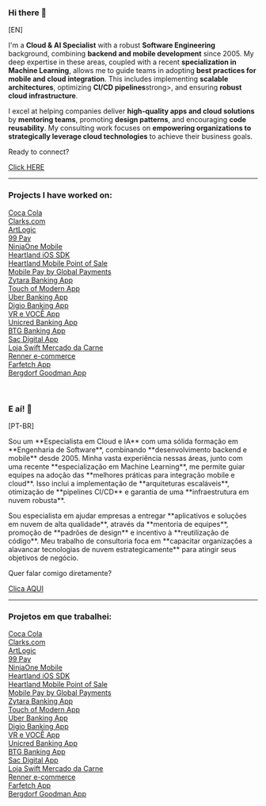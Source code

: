 <h3>Hi there 👋</h3>

<p>[EN]</p>
<p>I'm a <strong>Cloud & AI Specialist</strong> with a robust <strong>Software Engineering</strong> background, combining <strong>backend and mobile development</strong> since 2005. My deep expertise in these areas, coupled with a recent <strong>specialization in Machine Learning</strong>, allows me to guide teams in adopting <strong>best practices for mobile and cloud integration</strong>. This includes implementing <strong>scalable architectures</strong>, optimizing <strong>CI/CD pipelines</strong>strong>, and ensuring <strong>robust cloud infrastructure</strong>.</p>

<p>I excel at helping companies deliver <strong>high-quality apps and cloud solutions</strong> by <strong>mentoring teams</strong>, promoting <strong>design patterns</strong>, and encouraging <strong>code reusability</strong>. My consulting work focuses on <strong>empowering organizations to strategically leverage cloud technologies</strong> to achieve their business goals.</p>

<p>Ready to connect?</p>
<a href= "https://api.whatsapp.com/send?phone=5571991306561&text=Hi%20Renato.%20Dude!%20I%20was%20seeing%20your%20resume%20and%20i%20was%20love%20it!%20Can%20we%20talk%3F" target="_blank">Click HERE</a>

---

<h3>Projects I have worked on:</h3>

<a href="https://www.coca-cola.com" target="_blank">Coca Cola</a> <br/>
<a href="https://www.clarks.com/en-us" target="_blank">Clarks.com</a> <br/>
<a href="https://artlogic.net/" target="_blank">ArtLogic</a> <br/>
<a href="https://99app.com/99pay/" target="_blank">99 Pay</a> <br/>
<a href="https://apps.apple.com/us/app/ninjaone-mobile/id1416138607" target="_blank">NinjaOne Mobile</a> <br/>
<a href="https://github.com/hps/heartland-ios" target="_blank">Heartland iOS SDK</a> <br/>
<a href="https://apps.apple.com/br/app/heartland-mobile-point-of-sale/id1455676492" target="_blank">Heartland Mobile Point of Sale</a> <br/>
<a href="https://apps.apple.com/br/app/mobile-pay-by-global-payments/id1029208223" target="_blank">Mobile Pay by Global Payments</a> <br/>
<a href="https://apps.apple.com/us/app/zytara-digital-banking/id1552031706" target="_blank">Zytara Banking App</a> <br/>
<a href="https://apps.apple.com/us/app/touch-of-modern/id567647280" target="_blank">Touch of Modern App</a> <br/>
<a href="https://apps.apple.com/br/app/uber-conta/id1550784531" target="_blank"> Uber Banking App</a><br/>
<a href="https://apps.apple.com/br/app/digio-seu-cart%C3%A3o-de-cr%C3%A9dito/id1128793569" target="_blank">Digio Banking App</a> <br/>
<a href="https://apps.apple.com/pt/app/vr-e-voc%C3%AA/id667577139" target="_blank">VR e VOCÊ App</a> <br/>
<a href="https://apps.apple.com/br/app/unicred-mobile/id955807456" target="_blank">Unicred Banking App</a> <br/>
<a href="https://apps.apple.com/br/app/btg-pactual-banking/id1467956990?l=en" target="_blank">BTG Banking App</a> <br/>
<a href="https://apps.apple.com/br/app/sac-digital/id1400971098" target="_blank">Sac Digital App</a> <br/>
<a href="https://apps.apple.com/th/app/loja-swift/id1034589272" target="_blank">Loja Swift Mercado da Carne</a> <br/>
<a href="https://apps.apple.com/br/app/lojas-renner-comprar-roupas/id567763947" target="_blank">Renner e-commerce</a> <br/>
<a href="https://apps.apple.com/us/app/farfetch-designer-shopping/id906698760" target="_blank">Farfetch App</a> <br/>
<a href="https://apps.apple.com/us/app/bergdorf-goodman/id1484296650" target="_blank">Bergdorf Goodman App</a> <br/>

<br/>

<h3>E aí! 👋</h3>

<p>[PT-BR]</p>
<p>Sou um **Especialista em Cloud e IA** com uma sólida formação em **Engenharia de Software**, combinando **desenvolvimento backend e mobile** desde 2005. Minha vasta experiência nessas áreas, junto com uma recente **especialização em Machine Learning**, me permite guiar equipes na adoção das **melhores práticas para integração mobile e cloud**. Isso inclui a implementação de **arquiteturas escaláveis**, otimização de **pipelines CI/CD** e garantia de uma **infraestrutura em nuvem robusta**.</p>

<p>Sou especialista em ajudar empresas a entregar **aplicativos e soluções em nuvem de alta qualidade**, através da **mentoria de equipes**, promoção de **padrões de design** e incentivo à **reutilização de código**. Meu trabalho de consultoria foca em **capacitar organizações a alavancar tecnologias de nuvem estrategicamente** para atingir seus objetivos de negócio.</p>

<p>Quer falar comigo diretamente?</p>
<a href="https://api.whatsapp.com/send?phone=5571991306561&text=E%20a%C3%AD%20Renato.%20Cara.%20Adorei%20seu%20curr%C3%ADculo!%20Podemos%20conversar%3F" target="_blank">Clica AQUI</a>

---

<h3>Projetos em que trabalhei:</h3>


<a href="https://www.coca-cola.com" target="_blank">Coca Cola</a> <br/>
<a href="https://www.clarks.com/en-us" target="_blank">Clarks.com</a> <br/>
<a href="https://artlogic.net/" target="_blank">ArtLogic</a> <br/>
<a href="https://99app.com/99pay/" target="_blank">99 Pay</a> <br/>
<a href="https://apps.apple.com/us/app/ninjaone-mobile/id1416138607" target="_blank">NinjaOne Mobile</a> <br/>
<a href="https://github.com/hps/heartland-ios" target="_blank">Heartland iOS SDK</a> <br/>
<a href="https://apps.apple.com/br/app/heartland-mobile-point-of-sale/id1455676492" target="_blank">Heartland Mobile Point of Sale</a> <br/>
<a href="https://apps.apple.com/br/app/mobile-pay-by-global-payments/id1029208223" target="_blank">Mobile Pay by Global Payments</a> <br/>
<a href="https://apps.apple.com/us/app/zytara-digital-banking/id1552031706" target="_blank">Zytara Banking App</a> <br/>
<a href="https://apps.apple.com/us/app/touch-of-modern/id567647280" target="_blank">Touch of Modern App</a> <br/>
<a href="https://apps.apple.com/br/app/uber-conta/id1550784531" target="_blank"> Uber Banking App</a><br/>
<a href="https://apps.apple.com/br/app/digio-seu-cart%C3%A3o-de-cr%C3%A9dito/id1128793569" target="_blank">Digio Banking App</a> <br/>
<a href="https://apps.apple.com/pt/app/vr-e-voc%C3%AA/id667577139" target="_blank">VR e VOCÊ App</a> <br/>
<a href="https://apps.apple.com/br/app/unicred-mobile/id955807456" target="_blank">Unicred Banking App</a> <br/>
<a href="https://apps.apple.com/br/app/btg-pactual-banking/id1467956990?l=en" target="_blank">BTG Banking App</a> <br/>
<a href="https://apps.apple.com/br/app/sac-digital/id1400971098" target="_blank">Sac Digital App</a> <br/>
<a href="https://apps.apple.com/th/app/loja-swift/id1034589272" target="_blank">Loja Swift Mercado da Carne</a> <br/>
<a href="https://apps.apple.com/br/app/lojas-renner-comprar-roupas/id567763947" target="_blank">Renner e-commerce</a> <br/>
<a href="https://apps.apple.com/us/app/farfetch-designer-shopping/id906698760" target="_blank">Farfetch App</a> <br/>
<a href="https://apps.apple.com/us/app/bergdorf-goodman/id1484296650" target="_blank">Bergdorf Goodman App</a> <br/>
